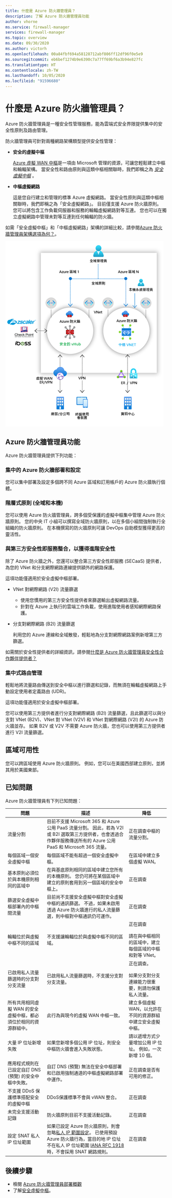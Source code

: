 ```yaml
---
title: 什麼是 Azure 防火牆管理員？
description: 了解 Azure 防火牆管理員功能
author: vhorne
ms.service: firewall-manager
services: firewall-manager
ms.topic: overview
ms.date: 09/30/2020
ms.author: victorh
ms.openlocfilehash: 00a84fbf694a58128712abf806ff12df96f0e5e9
ms.sourcegitcommit: eb6bef1274b9e6390c7a77ff69bf6a3b94e827fc
ms.translationtype: HT
ms.contentlocale: zh-TW
ms.lasthandoff: 10/05/2020
ms.locfileid: "91596680"
---
```

# <a name="what-is-azure-firewall-manager"></a>什麼是 Azure 防火牆管理員？

Azure 防火牆管理員是一種安全性管理服務，能為雲端式安全界限提供集中的安全性原則及路由管理。 

防火牆管理員可針對兩種網路架構類型提供安全性管理：

- **安全的虛擬中樞**

   [Azure 虛擬 WAN 中樞](../virtual-wan/virtual-wan-about.md#resources)是一項由 Microsoft 管理的資源，可讓您輕鬆建立中樞和輪輻架構。 當安全性和路由原則與這類中樞相關聯時，我們即稱之為 *[安全虛擬中樞](secured-virtual-hub.md)* 。 
- **中樞虛擬網路**

   這是您自行建立和管理的標準 Azure 虛擬網路。 當安全性原則與這類中樞相關聯時，我們即稱之為「安全虛擬網路」。 目前僅支援 Azure 防火牆原則。 您可以將包含工作負載伺服器和服務的輪輻虛擬網路對等互連。 您也可以在獨立虛擬網路中管理未對等互連到任何輪輻的防火牆。

如需「安全虛擬中樞」和「中樞虛擬網路」架構的詳細比較，請參閱[Azure 防火牆管理員架構選項為何？](vhubs-and-vnets.md)。

![防火牆管理員](media/overview/trusted-security-partners.png)

## <a name="azure-firewall-manager-features"></a>Azure 防火牆管理員功能

Azure 防火牆管理員提供下列功能：

### <a name="central-azure-firewall-deployment-and-configuration"></a>集中的 Azure 防火牆部署和設定

您可以集中部署及設定多個跨不同 Azure 區域和訂用帳戶的 Azure 防火牆執行個體。 

### <a name="hierarchical-policies-global-and-local"></a>階層式原則 (全域和本機)

您可以使用 Azure 防火牆管理員，跨多個受保護的虛擬中樞集中管理 Azure 防火牆原則。 您的中央 IT 小組可以撰寫全域防火牆原則，以在多個小組間強制執行全組織的防火牆原則。 在本機撰寫的防火牆原則可讓 DevOps 自助模型獲得更高的靈活性。

### <a name="integrated-with-third-party-security-as-a-service-for-advanced-security"></a>與第三方安全性即服務整合，以獲得進階安全性

除了 Azure 防火牆之外，您還可以整合第三方安全性即服務 (SECaaS) 提供者，為您的 VNet 和分支網際網路連線提供額外的網路保護。

這項功能僅適用於安全虛擬中樞部署。

- VNet 對網際網路 (V2I) 流量篩選

   - 使用您慣用的第三方安全性提供者來篩選輸出虛擬網路流量。
   - 針對在 Azure 上執行的雲端工作負載，使用進階使用者感知網際網路保護。

- 分支對網際網路 (B2I) 流量篩選

   利用您的 Azure 連線和全域散發，輕鬆地為分支對網際網路案例新增第三方篩選。

如需關於安全性提供者的詳細資訊，請參閱[什麼是 Azure 防火牆管理員安全性合作夥伴提供者？](trusted-security-partners.md)

### <a name="centralized-route-management"></a>集中式路由管理

輕鬆地將流量路由傳送到安全中樞以進行篩選和記錄，而無須在輪輻虛擬網路上手動設定使用者定義路由 (UDR)。 

這項功能僅適用於安全虛擬中樞部署。

您可以使用第三方提供者進行分支對網際網路 (B2I) 流量篩選，且此篩選可以與分支對 VNet (B2V)、VNet 對 VNet (V2V) 和 VNet 對網際網路 (V2I) 的 Azure 防火牆並存。 如果 B2V 或 V2V 不需要 Azure 防火牆，您也可以使用第三方提供者進行 V2I 流量篩選。 

## <a name="region-availability"></a>區域可用性

您可以跨區域使用 Azure 防火牆原則。 例如，您可以在美國西部建立原則，並將其用於美國東部。 

## <a name="known-issues"></a>已知問題

Azure 防火牆管理員有下列已知問題：

|問題  |描述  |降低  |
|---------|---------|---------|
|流量分割|目前不支援 Microsoft 365 和 Azure 公用 PaaS 流量分割。 因此，若為 V2I 或 B2I 選取第三方提供者，也會透過合作夥伴服務傳送所有的 Azure 公用 PaaS 和 Microsoft 365 流量。|正在調查中樞的流量分割。
|每個區域一個安全虛擬中樞|每個區域不能有超過一個安全虛擬中樞。|在區域中建立多個虛擬 WAN。|
|基本原則必須位於與本機原則相同的區域中|在與基底原則相同的區域中建立您所有的本機原則。 您仍可將在某個區域中建立的原則套用到另一個區域的安全中樞上。|正在調查|
|篩選安全虛擬中樞部署內的中樞間流量|目前尚不支援安全虛擬中樞對安全虛擬中樞的通訊篩選。 不過，如果未啟用透過 Azure 防火牆進行的私人流量篩選，則中樞對中樞通訊仍可運作。|正在調查|
|輪輻位於與虛擬中樞不同的區域|不支援讓輪輻位於與虛擬中樞不同的區域。|正在調查<br><br>請在與中樞相同的區域中，建立每個區域的中樞和對等 VNet。|
|已啟用私人流量篩選時的分支對分支流量|已啟用私人流量篩選時，不支援分支對分支流量。 |正在調查。<br><br>如果分支對分支連線能力很重要，則請勿保護私人流量。|
|所有共用相同虛擬 WAN 的安全虛擬中樞，都必須位於相同的資源群組中。|此行為與現今的虛擬 WAN 中樞一致。|建立多個虛擬 WAN，以允許在不同的資源群組中建立安全虛擬中樞。|
|大量 IP 位址新增失敗|如果您新增多個公用 IP 位址，則安全中樞防火牆會進入失敗狀態。|請以遞增方式少量增加公用 IP 位址。 例如，一次新增 10 個。|
|應用程式規則在已設定自訂 DNS (預覽) 的安全中樞中失敗。|自訂 DNS (預覽) 無法在安全中樞部署和已啟用強制通道的中樞虛擬網路部署中運作。|正在調查是否有可用的修正。|
|不支援 DDoS 保護標準搭配安全的虛擬中樞|DDoS保護標準不會與 vWAN 整合。|正在調查|
|未完全支援活動記錄|防火牆原則目前不支援活動記錄。|正在調查|
|設定 SNAT 私人 IP 位址範圍|如果已設定 Azure 防火牆原則，則會忽略[私人 IP 範圍設定](../firewall/snat-private-range.md)。 已使用預設 Azure 防火牆行為，當目的地 IP 位址不在私人 IP 位址範圍 [IANA RFC 1918](https://tools.ietf.org/html/rfc1918) 時，不會採用 SNAT 網路規則。|正在調查

## <a name="next-steps"></a>後續步驟

- 檢閱 [Azure 防火牆管理員部署概觀](deployment-overview.md)
- 了解[安全虛擬中樞](secured-virtual-hub.md)。
